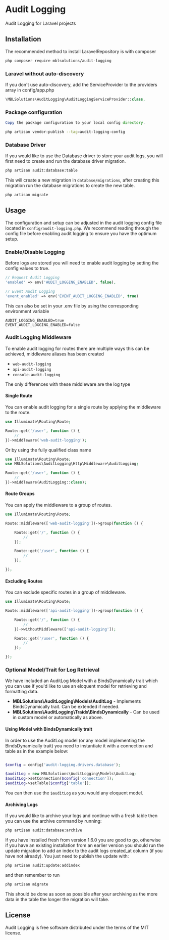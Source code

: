 # Audit Logging

Audit Logging for Laravel projects

## Installation

The recommended method to install LaravelRepository is with composer

```bash
php composer require mblsolutions/audit-logging
```

### Laravel without auto-discovery

If you don't use auto-discovery, add the ServiceProvider to the providers array in config/app.php

```php
\MBLSolutions\AuditLogging\AuditLoggingServiceProvider::class,
```

### Package configuration

```php
Copy the package configuration to your local config directory.
```

```bash
php artisan vendor:publish --tag=audit-logging-config
```

### Database Driver

If you would like to use the Database driver to store your audit logs, you will first need to create and run the database
driver migration.

```bash
php artisan audit:database:table
```

This will create a new migration in `database/migrations`, after creating this migration run the database migrations to
create the new table.

````bash
php artisan migrate
````

## Usage

The configuration and setup can be adjusted in the audit logging config file located in `config/audit-logging.php`. We 
recommend reading through the config file before enabling audit logging to ensure you have the optimum setup. 

### Enable/Disable Logging

Before logs are stored you will need to enable audit logging by setting the config values to true.

```php
// Request Audit Logging
'enabled' => env('AUDIT_LOGGING_ENABLED', false),

// Event Audit Logging
'event_enabled' => env('EVENT_AUDIT_LOGGING_ENABLED', true)
```

This can also be set in your .env file by using the corresponding environment variable

```dotenv
AUDIT_LOGGING_ENABLED=true
EVENT_AUDIT_LOGGING_ENABLED=false
```

### Audit Logging Middleware

To enable audit logging for routes there are multiple ways this can be achieved, middleware aliases has been created

+ `web-audit-logging`
+ `api-audit-logging`
+ `console-audit-logging`

The only differences with these middleware are the log type

#### Single Route

You can enable audit logging for a single route by applying the middleware to the route.

```php
use Illuminate\Routing\Route;

Route::get('/user', function () {
    //
})->middleware('web-audit-logging');
```

Or by using the fully qualified class name

```php
use Illuminate\Routing\Route;
use MBLSolutions\AuditLogging\Http\Middleware\AuditLogging;

Route::get('/user', function () {
    //
})->middleware(AuditLogging::class);
```

#### Route Groups

You can apply the middleware to a group of routes.

```php
use Illuminate\Routing\Route;

Route::middleware(['web-audit-logging'])->group(function () {

    Route::get('/', function () {
        //
    });

    Route::get('/user', function () {
        //
    });

});
```

#### Excluding Routes

You can exclude specific routes in a group of middleware. 

```php
use Illuminate\Routing\Route;

Route::middleware(['api-audit-logging'])->group(function () {

    Route::get('/', function () {
        //
    })->withoutMiddleware(['api-audit-logging']);

    Route::get('/user', function () {
        //
    });

});
```

### Optional Model/Trait for Log Retrieval

We have included an AuditLog Model with a BindsDynamically trait which you can use if you'd like to use an eloquent model for retrieving and formatting data.

+ **MBLSolutions\AuditLogging\Models\AuditLog** - Implements BindsDynamically trait. Can be extended if needed.
+ **MBLSolutions\AuditLogging\Traids\BindsDynamically** - Can be used in custom model or automatically as above.

#### Using Model with BindsDynamically trait

In order to use the AuditLog model (or any model implementing the BindsDynamically trait) you need to instantiate it with a connection and table as in the example below:
```php

$config = config('audit-logging.drivers.database');

$auditLog = new MBLSolutions\AuditLogging\Models\AuditLog;
$auditLog->setConnection($config['connection']);
$auditLog->setTable($config['table']);
```
You can then use the `$auditLog` as you would any eloquent model.

#### Archiving Logs

If you would like to archive your logs and continue with a fresh table then you can use the archive command by running:

````bash
php artisan audit:database:archive
````

If you have installed fresh from version 1.6.0 you are good to go, otherwise if you have an existing installation from an earlier version you should run the update migration to add an index to the audit logs created_at column (if you have not already). You just need to publish the update with:  

````bash
php artisan audit:update:addindex
````

and then remember to run

````bash
php artisan migrate
````

This should be done as soon as possible after your archiving as the more data in the table the longer the migration will take.


## License

Audit Logging is free software distributed under the terms of the MIT license.